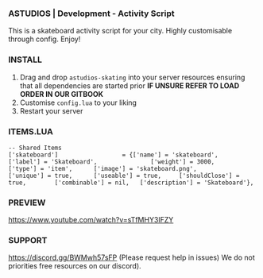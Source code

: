 ### ASTUDIOS | Development - Activity Script ###

This is a skateboard activity script for your city.
Highly customisable through config.
Enjoy!

### INSTALL ###

1) Drag and drop `astudios-skating` into your server resources ensuring that all dependencies are started prior **IF UNSURE REFER TO LOAD ORDER IN OUR GITBOOK**
2) Customise `config.lua` to your liking 
3) Restart your server

### ITEMS.LUA ###
	-- Shared Items
	['skateboard'] 			     	= {['name'] = 'skateboard', 				['label'] = 'Skateboard', 				['weight'] = 3000, 		['type'] = 'item', 		['image'] = 'skateboard.png', 			['unique'] = true, 	    ['useable'] = true, 	['shouldClose'] = true,	   	   ['combinable'] = nil,   ['description'] = 'Skateboard'},
	

### PREVIEW ###
https://www.youtube.com/watch?v=sTfMHY3IFZY
### SUPPORT ###
https://discord.gg/BWMwh57sFP (Please request help in issues) We do not priorities free resources on our discord).
